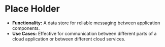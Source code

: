 # Place Holder
- <b>Functionality:</b> A data store for reliable messaging between application components.
- <b>Use Cases:</b> Effective for communication between different parts of a cloud application or between different cloud services.